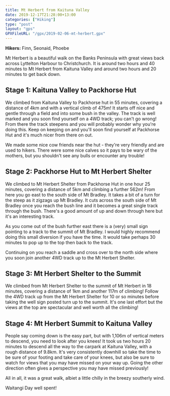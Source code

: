 ```yaml
---
title: Mt Herbert from Kaituna Valley
date: 2019-12-17T21:28:00+13:00
categories: ["Hiking"]
type: "post"
layout: "gps"
GPXFileURL: "/gpx/2019-02-06-mt-herbert.gpx"
---
```


__Hikers:__ Finn, Seonaid, Phoebe

Mt Herbert is a beautiful walk on the Banks Peninsula with great views back across Lyttelton Harbour to Christchurch. It is around two hours and 40 minutes to Mt Herbert from Kaituna Valley and around two hours and 20 minutes to get back down.

## Stage 1: Kaituna Valley to Packhorse Hut

We climbed from Kaituna Valley to Packhorse hut in 55 minutes, covering a distance of 4km and with a vertical climb of 475m! It starts off nice and gentle through a field and into some bush in the valley. The track is well marked and you soon find yourself on a 4WD track; you can't go wrong! From there the track steepens and you will probably wonder why you're doing this. Keep on keeping on and you'll soon find yourself at Packhorse Hut and it's much nicer from there on out.

We made some nice cow friends near the hut - they're very friendly and are used to hikers. There were some nice calves so it pays to be wary of the mothers, but you shouldn't see any bulls or encounter any trouble!

## Stage 2: Packhorse Hut to Mt Herbert Shelter

We climbed to Mt Herbert Shelter from Packhorse Hut in one hour 25 minutes, covering a distance of 5km and climbing a further 562m! From here you go east to the south side of Mt Bradley. It takes a bit of a turn for the steep as it zigzags up Mt Bradley. It cuts across the south side of Mt Bradley once you reach the bush line and it becomes a great single track through the bush. There's a good amount of up and down through here but it's an interesting track.

As you come out of the bush further east there is a (very) small sign pointing to a track to the summit of Mt Bradley. I would highly recommend doing this small diversion if you have the time. It would take perhaps 30 minutes to pop up to the top then back to the track.

Continuing on you reach a saddle and cross over to the north side where you soon join another 4WD track up to the Mt Herbert Shelter.

## Stage 3: Mt Herbert Shelter to the Summit

We climbed from Mt Herbert Shelter to the summit of Mt Herbert in 18 minutes, covering a distance of 1km and another 117m of climbing! Follow the 4WD track up from the Mt Herbert Shelter for 10 or so minutes before taking the well sign posted turn up to the summit. It's one last effort but the views at the top are spectacular and well worth all the climbing!

## Stage 4: Mt Herbert Summit to Kaituna Valley

People say coming down is the easy part, but with 1,106m of vertical meters to descend, you need to look after you knees! It took us two hours 20 minutes to descend all the way to the carpark at Kaituna Valley, with a rough distance of 9.8km. It's very consistently downhill so take the time to be sure of your footing and take care of your knees, but also be sure to watch for views that you may have missed on your way up. Going the other direction often gives a perspective you may have missed previously!

All in all, it was a great walk, albiet a little chilly in the breezy southerly wind.

Waitangi Day well spent!
